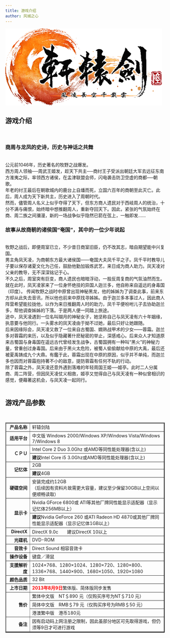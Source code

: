 ```yaml
---
title: 游戏介绍
author: 风城之心
---
```


<style scoped>
  .vp-doc td {
    border: 1px solid #e2e2e3; 
    padding: 10px 15px;
}

  .vp-doc th {
    border: 1px solid #e2e2e3; 
    padding: 10px 15px;
    height:30px;
}
</style>

![轩辕剑陆LOGO](./img/swd6logo.gif)

## 游戏介绍

<br>
<a-image :src="cover1" />

### 商周与龙凤的史诗，历史与神话之共舞

<br>
<span class="leading-10">
公元前1046年，历史著名的牧野之战爆发。<br>
西方周人领袖──周武王姬发，趁天下共主──商纣王子受派出朝廷大军去远征东南方淮夷之际，率领西方诸侯，在孟津联盟会师，闪电袭击防卫空虚的商都──朝歌。<br>
年老的纣王最后在朝歌城内的鹿台上自燔而死，立国六百年的商朝至此灭亡。此后，周人成为天下新共主，历史进入了周朝时代。<br>
然而，儘管周人名义上似乎夺得了天下，但东方商人遗民对于西岐周人的统治，十分不满与痛恨，始终暗中想推翻周人，重新夺回天下。因此，紧张的气氛始终在商、周二族之间瀰漫，新的一场战争似乎隐然已箭在弦上，一触即发……<br>
</span>

### 故事从故商朝的诸侯国“奄国”，其中的一位少年说起

<br>
<span class="leading-10">
牧野之战后，即便周室已立，不少昔日商室旧臣，仍不改其志，暗自期望能中兴复国。<br>
男主角凤天凌，为商朝东方最大诸侯国——奄国大夫凤千平之子。凤千平时教导儿子要以保存诸夏文化为己任，鼓励他勤加锻炼武艺，来日成为商人助力。凤天凌对父亲的教导，无不深深铭记于心。<br>
不久之后，周室突有巨变，商人遗民也暗暗浮动，一股反周复商的气氛油然而生。就在此时，凤天凌家来了一位身怀绝技的异国人迦兰多，他自称来自遥远的身毒国（印度）。
传闻牧野之战时中原曾出现神秘黑龙，他的姊姊为了调查此事，前来东方却从此失去音讯，所以他也前来中原找寻姊姊。由于迦兰多本事过人，因此商人阵营希望能拉拢他，以作为来日推翻周人时的助力，凤千平便吩咐儿子去协助迦兰多，帮他调查姊姊的下落。于是两人便一同踏上旅途。<br>
途中，凤天凌遇到一位名叫瑚月的神秘女子，她坚称自己与凤天凌有六十年姻缘，执意要与他同行。一头雾水的凤天凌由于拗不过她，最后只好让她跟随。<br>
后来因缘际会，凤天凌又救了一位来自古蜀国、嫺熟战甲术的少女——蓉霜。迦兰多对蓉霜的来历，以及似乎隐藏著什麽秘密的举止，深感戒心。后来众人才知道原来古蜀国与身毒国在遥远古代曾经发生战争，古蜀国拥有一种叫“黑火”的神秘力量，曾重创过身毒国。后来由于黑火太危险，被蜀人偷偷献给中原的大禹，最后还被夏禹铸成九个大鼎。有鑑于此，蓉霜出现在中原的原因，似乎并不单纯，而迦兰多也因而对蓉霜抱持著不小的敌意，提防蓉霜有任何不轨的行动。<br>
除了蓉霜之外，凤天凌还意外遇到落难的年轻周国王姬──姬亭。此时二人分属商、周二阵营，但因凤天凌仗义相救，姬亭又觉得自己与凤天凌有一种似曾相识的感觉，便藉著这机会，与凤天凌一起同行。<br>
</span>

<br>
<a-image :src="cover2" />

## 游戏产品参数

<br>
<table border="2" width="100%">
  <tbody>
    <tr>
      <td align="right" width="15%">
        <b><font> 产品名称</font></b>
      </td>
      <td>轩辕剑陆</td>
    </tr>
    <tr>
      <td align="right" width="15%">
        <b><font> 适用平台</font></b>
      </td>
      <td>中文版 Windows 2000/Windows XP/Windows Vista/Windows 7/Windows 8</td>
    </tr>
    <tr>
      <td align="right" width="15%" rowspan="2">
        <b><font> ＣＰＵ</font></b>
      </td>
      <td>Intel Core 2 Duo 3.0Ghz 或AMD等同性能处理器(含以上)</td>
    </tr>
    <tr>
      <td><b>建议</b>Intel Core i5 3.0Ghz或AMD等同性能处理器(含以上)</td>
    </tr>
    <tr>
      <td align="right" width="15%" rowspan="2">
        <b><font> 记忆体</font></b>
      </td>
      <td>2GB</td>
    </tr>
    <tr>
      <td><b>建议</b>4GB</td>
    </tr>
    <tr>
      <td align="right" width="15%">
        <b><font> 硬碟空间</font></b>
      </td>
      <td>
        安装完成约12GB<br />
        （后续因有资料片故需更大容量，建议至少保留30GB以上空间以便顺畅读取）
      </td>
    </tr>
    <tr>
      <td align="right" width="15%" rowspan="2">
        <b><font> 显示卡</font></b>
      </td>
      <td>
        Nvidia GForce 6800或
        ATI等其他厂牌同性能显示适配器（显示记忆体256MB以上）
      </td>
    </tr>
    <tr>
      <td>
        <b>建议</b>Nvidia GeForce 260 或ATI Radeon HD
        4870或其他厂牌同性能显示适配器（显示记忆体1GB以上）
      </td>
    </tr>
    <tr>
      <td align="right" width="15%">
        <b><font> DirectX</font></b>
      </td>
      <td>DirectX 9.0c　　建议DirectX 10以上</td>
    </tr>
    <tr>
      <td align="right" width="15%">
        <b> <font>光碟机</font></b>
      </td>
      <td>DVD-ROM</td>
    </tr>
    <tr>
      <td align="right" width="15%">
        <b> <font>音效卡</font></b>
      </td>
      <td>Direct Sound 相容音效卡</td>
    </tr>
    <tr>
      <td align="right" width="15%">
        <b><font> 操作设备</font></b>
      </td>
      <td>键盘／滑鼠</td>
    </tr>
    <tr>
      <td align="right" width="15%">
        <font><b>支援解析度</b></font>
      </td>
      <td>
        1024×768、1280×1024、1280×720、1280×800、1336×768、1440×900、1680×1050、1920×1080
      </td>
    </tr>
    <tr>
      <td align="right" width="15%">
        <font><b>颜色品质</b></font>
      </td>
      <td>32 Bit</td>
    </tr>
    <tr>
      <td align="right" width="15%">
        <b><font> 上市日期</font></b>
      </td>
      <td>
        <b><font color="#FF0000">2013年8月9日</font></b
        >繁体版、简体版同步发售
      </td>
    </tr>
    <tr>
      <td align="right" width="15%" rowspan="3">
        <b><font>售价</font></b>
      </td>
      <td>繁体中文版　NT＄890 元（仅购买序号为NT＄710 元）</td>
    </tr>
    <tr>
      <td>简体中文版　RMB＄79 元（仅购买序号为RMB＄50 元）</td>
    </tr>
    <tr>
      <td>港澳繁中版　港币180元</td>
    </tr>
    <tr>
      <td align="right" width="15%">
        <font><b>备注</b></font>
      </td>
      <td>
        因有启动码上网注册之限制，因此虽部分地区可先取得游戏，但仍须等9日才可进行游戏
      </td>
    </tr>
  </tbody>
</table>



<script setup>
import cover1 from './img/6cover1.jpg';
import cover2 from './img/6cover2.jpg';
  </script>